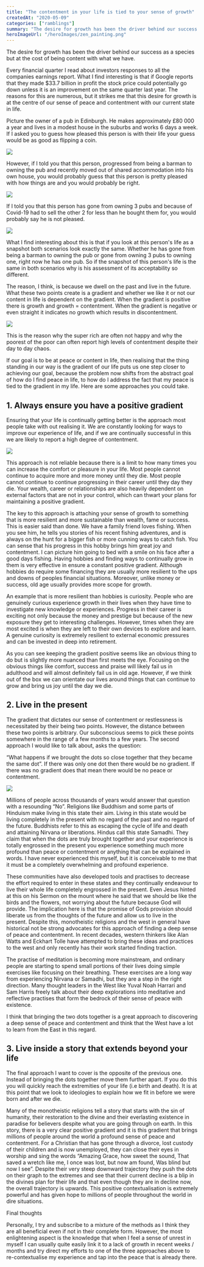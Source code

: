 ```yaml
---
title: "The contentment in your life is tied to your sense of growth"
createdAt: "2020-05-09"
categories: ["ramblings"]
summary: "The desire for growth has been the driver behind our success as a species but at the cost of being content with what we have."
heroImageUrl: "/heroImages/zen_painting.png"
---
```


The desire for growth has been the driver behind our success as a species but at the cost of being content with what we have.

Every financial quarter I read about investors responses to all the companies earnings report. What I find interesting is that if Google reports that they made \$33.7 billion in profit the stock price could potentially go down unless it is an improvement on the same quarter last year. The reasons for this are numerous, but it strikes me that this desire for growth is at the centre of our sense of peace and contentment with our current state in life.

Picture the owner of a pub in Edinburgh. He makes approximately £80 000 a year and lives in a modest house in the suburbs and works 6 days a week. If I asked you to guess how pleased this person is with their life your guess would be as good as flipping a coin.

![](/blog_resources/gradient_of_life/Snapshot-happy-or-sade.jpg)

However, if I told you that this person, progressed from being a barman to owning the pub and recently moved out of shared accommodation into his own house, you would probably guess that this person is pretty pleased with how things are and you would probably be right.

![](/blog_resources/gradient_of_life/UpGraph.jpg)

If I told you that this person has gone from owning 3 pubs and because of Covid-19 had to sell the other 2 for less than he bought them for, you would probably say he is not pleased.

![](/blog_resources/gradient_of_life/DownGraph.jpg)

What I find interesting about this is that if you look at this person's life as a snapshot both scenarios look exactly the same. Whether he has gone from being a barman to owning the pub or gone from owning 3 pubs to owning one, right now he has one pub. So if the snapshot of this person's life is the same in both scenarios why is his assessment of its acceptability so different.

The reason, I think, is because we dwell on the past and live in the future. What these two points create is a gradient and whether we like it or not our content in life is dependent on the gradient. When the gradient is positive there is growth and growth = contentment. When the gradient is negative or even straight it indicates no growth which results in discontentment.

![](/blog_resources/gradient_of_life/SimpleGradient.jpg)

This is the reason why the super rich are often not happy and why the poorest of the poor can often report high levels of contentment despite their day to day chaos.

If our goal is to be at peace or content in life, then realising that the thing standing in our way is the gradient of our life puts us one step closer to achieving our goal, because the problem now shifts from the abstract goal of how do I find peace in life, to how do I address the fact that my peace is tied to the gradient in my life. Here are some approaches you could take.

## 1. Always ensure you have a positive gradient

Ensuring that your life is continually getting better is the approach most people take with out realising it. We are constantly looking for ways to improve our experience of life, and if we are continually successful in this we are likely to report a high degree of contentment.

![](/blog_resources/gradient_of_life/AlwaysUp.jpg)

This approach is not reliable because there is a limit to how many times you can increase the comfort or pleasure in your life. Most people cannot continue to acquire more and more money until they die. Most people cannot continue to continue progressing in their career until they day they die. Your wealth, career or relationships are also heavily dependent on external factors that are not in your control, which can thwart your plans for maintaining a positive gradient.

The key to this approach is attaching your sense of growth to something that is more resilient and more sustainable than wealth, fame or success. This is easier said than done. We have a family friend loves fishing. When you see him, he tells you stories of his recent fishing adventures, and is always on the hunt for a bigger fish or more cunning ways to catch fish. You can sense that his progress in this hobby brings him great joy and contentment. I can picture him going to bed with a smile on his face after a good days fishing. Having hobbies and finding ways to continually grow in them is very effective in ensure a constant positive gradient. Although hobbies do require some financing they are usually more resilient to the ups and downs of peoples financial situations. Moreover, unlike money or success, old age usually provides more scope for growth.

An example that is more resilient than hobbies is curiosity. People who are genuinely curious experience growth in their lives when they have time to investigate new knowledge or experiences. Progress in their career is exciting not only because the money and prestige but because of the new exposure they get to interesting challenges. However, times when they are most excited is when they are left to their own devices to explore and learn. A genuine curiosity is extremely resilient to external economic pressures and can be invested in deep into retirement.

As you can see keeping the gradient positive seems like an obvious thing to do but is slightly more nuanced than first meets the eye. Focusing on the obvious things like comfort, success and praise will likely fail us in adulthood and will almost definitely fail us in old age. However, if we think out of the box we can orientate our lives around things that can continue to grow and bring us joy until the day we die.

## 2. Live in the present

The gradient that dictates our sense of contentment or restlessness is necessitated by their being two points. However, the distance between these two points is arbitrary. Our subconscious seems to pick these points somewhere in the range of a few months to a few years. The second approach I would like to talk about, asks the question:

“What happens if we brought the dots so close together that they became the same dot”. If there was only one dot then there would be no gradient. If there was no gradient does that mean there would be no peace or contentment.

![](/blog_resources/gradient_of_life/TimelineAnimated-cropped-compressed.gif)

Millions of people across thousands of years would answer that question with a resounding “No”. Religions like Buddhism and some parts of Hinduism make living in this state their aim. Living in this state would be living completely in the present with no regard of the past and no regard of the future. Buddhists refer to this as escaping the cycle of life and death and attaining Nirvana or liberations. Hindus call this state Samadhi. They claim that when the dots are truly brought together and your experience is totally engrossed in the present you experience something much more profound than peace or contentment or anything that can be explained in words. I have never experienced this myself, but it is conceivable to me that it must be a completely overwhelming and profound experience.

These communities have also developed tools and practises to decrease the effort required to enter in these states and they continually endeavour to live their whole life completely engrossed in the present. Even Jesus hinted at this on his Sermon on the mount where he said that we should be like the birds and the flowers, not worrying about the future because God will provide. The implication here is that the promise of Gods provision should liberate us from the thoughts of the future and allow us to live in the present. Despite this, monotheistic religions and the west in general have historical not be strong advocates for this approach of finding a deep sense of peace and contentment. In recent decades, western thinkers like Alan Watts and Eckhart Tolle have attempted to bring these ideas and practices to the west and only recently has their work started finding traction.

The practise of meditation is becoming more mainstream, and ordinary people are starting to spend small portions of their lives doing simple exercises like focusing on their breathing. These exercises are a long way from experiencing Nirvana or Samadhi, but they are a step in the right direction. Many thought leaders in the West like Yuval Noah Harrari and Sam Harris freely talk about their deep explorations into meditative and reflective practises that form the bedrock of their sense of peace with existence.

I think that bringing the two dots together is a great approach to discovering a deep sense of peace and contentment and think that the West have a lot to learn from the East in this regard.

## 3. Live inside a story that extends beyond your life

The final approach I want to cover is the opposite of the previous one. Instead of bringing the dots together move them further apart. If you do this you will quickly reach the extremities of your life (i.e birth and death). It is at this point that we look to ideologies to explain how we fit in before we were born and after we die.

Many of the monotheistic religions tell a story that starts with the sin of humanity, their restoration to the divine and their everlasting existence in paradise for believers despite what you are going through on earth. In this story, there is a very clear positive gradient and it is this gradient that brings millions of people around the world a profound sense of peace and contentment. For a Christian that has gone through a divorce, lost custody of their children and is now unemployed, they can close their eyes in worship and sing the words “Amazing Grace, how sweet the sound, That saved a wretch like me, I once was lost, but now am found, Was blind but now I see”. Despite their very steep downward trajectory they push the dots on their graph to the extremes and see that their current decline is a blip in the divines plan for their life and that even though they are in decline now, the overall trajectory is upwards. This positive contextualisation is extremely powerful and has given hope to millions of people throughout the world in dire situations.

Final thoughts

Personally, I try and subscribe to a mixture of the methods as I think they are all beneficial even if not in their complete form. However, the most enlightening aspect is the knowledge that when I feel a sense of unrest in myself I can usually quite easily link it to a lack of growth in recent weeks / months and try direct my efforts to one of the three approaches above to re-contextualise my experience and tap into the peace that is already there.
